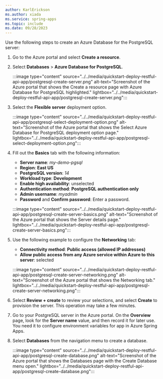 ```yaml
---
author: KarlErickson
ms.author: xiada
ms.service: spring-apps
ms.topic: include
ms.date: 09/28/2023
---
```


<!--
For clarity of structure, a separate markdown file is used to describe how to provision PostgreSQL database.

[!INCLUDE [provision-postgresql-flexible](includes/quickstart-deploy-restful-api-app/provision-postgresql.md)]

-->

Use the following steps to create an Azure Database for the PostgreSQL server:

1. Go to the Azure portal and select **Create a resource**.

1. Select **Databases** > **Azure Database for PostgreSQL**.

   :::image type="content" source="../../media/quickstart-deploy-restful-api-app/postgresql-create-server.png" alt-text="Screenshot of the Azure portal that shows the Create a resource page with Azure Database for PostgreSQL highlighted." lightbox="../../media/quickstart-deploy-restful-api-app/postgresql-create-server.png":::

1. Select the **Flexible server** deployment option.

   :::image type="content" source="../../media/quickstart-deploy-restful-api-app/postgresql-select-deployment-option.png" alt-text="Screenshot of the Azure portal that shows the Select Azure Database for PostgreSQL deployment option page." lightbox="../../media/quickstart-deploy-restful-api-app/postgresql-select-deployment-option.png":::

1. Fill out the **Basics** tab with the following information:

   - **Server name**: *my-demo-pgsql*
   - **Region**: **East US**
   - **PostgreSQL version**: *14*
   - **Workload type**: **Development**
   - **Enable high availability**: unselected
   - **Authentication method**: **PostgreSQL authentication only**
   - **Admin username**: *myadmin*
   - **Password** and **Confirm password**: Enter a password.

   :::image type="content" source="../../media/quickstart-deploy-restful-api-app/postgresql-create-server-basics.png" alt-text="Screenshot of the Azure portal that shows the Server details page." lightbox="../../media/quickstart-deploy-restful-api-app/postgresql-create-server-basics.png":::

1. Use the following example to configure the **Networking** tab:

   - **Connectivity method**: **Public access (allowed IP addresses)**
   - **Allow public access from any Azure service within Azure to this server**: selected

   :::image type="content" source="../../media/quickstart-deploy-restful-api-app/postgresql-create-server-networking.png" alt-text="Screenshot of the Azure portal that shows the Networking tab." lightbox="../../media/quickstart-deploy-restful-api-app/postgresql-create-server-networking.png":::

1. Select **Review + create** to review your selections, and select **Create** to provision the server. This operation may take a few minutes.

1. Go to your PostgreSQL server in the Azure portal. On the **Overview** page, look for the **Server name** value, and then record it for later use. You need it to configure environment variables for app in Azure Spring Apps.

1. Select **Databases** from the navigation menu to create a database.

   :::image type="content" source="../../media/quickstart-deploy-restful-api-app/postgresql-create-database.png" alt-text="Screenshot of the Azure portal that shows the Databases page with the Create Database menu open." lightbox="../../media/quickstart-deploy-restful-api-app/postgresql-create-database.png":::
